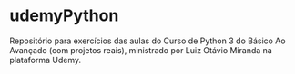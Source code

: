 # udemyPython
Repositório para exercícios das aulas do Curso de Python 3 do Básico Ao Avançado (com projetos reais), ministrado por Luiz Otávio Miranda na plataforma Udemy.